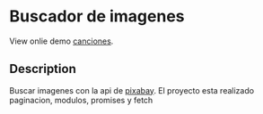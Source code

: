# Buscador de imagenes 


View onlie demo [canciones](https://rodrigomp88.github.io/Buscador-de-imagenes-pixabay-javascript/).

## Description

Buscar imagenes con la api de [pixabay](https://pixabay.com/api/docs/).
El proyecto esta realizado paginacion, modulos, promises y fetch
